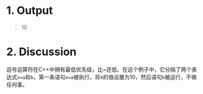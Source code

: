 # 1. Output
> 10

# 2. Discussion
逗号运算符在C++中拥有最低优先级，比=还低。在这个例子中，它分隔了两个表达式`x=a`和`b`，第一条语句`x=a`被执行，将x的值设置为10，然后语句`b`被运行，不做任何事。